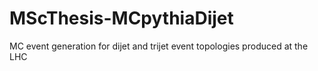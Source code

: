 # MScThesis-MCpythiaDijet
MC event generation for dijet and trijet event topologies produced at the LHC
